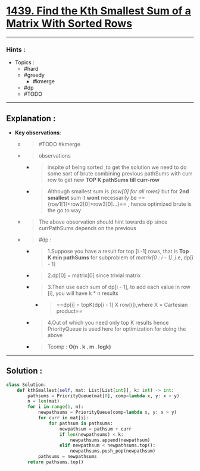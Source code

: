 # [1439. Find the Kth Smallest Sum of a Matrix With Sorted Rows](https://leetcode.com/problems/find-the-kth-smallest-sum-of-a-matrix-with-sorted-rows/)

---

### Hints :

-   Topics :
    -   #hard
    -   #greedy
        -   #kmerge
    -   #dp
    -   #TODO

---

## Explanation :

-   **Key observations**:

    -   > #TODO #kmerge

    -   > observations
        -   > inspite of being sorted ,to get the solution we need to do some sort of brute combining previous pathSums with curr row to get new **TOP K pathSums till curr-row**
        -   > Although smallest sum is _{row[0] for all rows}_ but for **2nd smallest** sum it **wont** necessarily be =={row1[1]+row2[0]+row3[0]...}== , hence optimized brute is the go to way

    -   > The above observation should hint towards dp since currPathSums depends on the previous

    -   > #dp :
        -   > 1.Suppose you have a result for top [i  -1] rows, that is **Top K min pathSums** for subproblem of _matrix[0 : i - 1]_ ,i.e, dp[i - 1]

        -   > 2.dp[0] = matrix[0] since trivial matrix

        -   > 3.Then use each sum of dp[i - 1], to add each value in row [i], you will have k * n results
            -   > ==dp[i] = topK(dp[i - 1] X row[i]),where X = Cartesian product==

        -   > 4.Out of which you need only top K results hence PriorityQueue is used here for optimization for doing the above

        -   > Tcomp : **O(n . k . m . logk)**

---

## Solution :

```python
class Solution:
    def kthSmallest(self, mat: List[List[int]], k: int) -> int:
        pathsums = PriorityQueue(mat[0], comp=lambda x, y: x > y)
        n = len(mat)
        for i in range(1, n):
            newpathsums = PriorityQueue(comp=lambda x, y: x > y)
            for curr in mat[i]:
                for pathsum in pathsums:
                    newpathsum = pathsum + curr
                    if len(newpathsums) < k:
                        newpathsums.append(newpathsum)
                    elif newpathsum < newpathsums.top():
                        newpathsums.push_pop(newpathsum)
            pathsums = newpathsums
        return pathsums.top()
```
